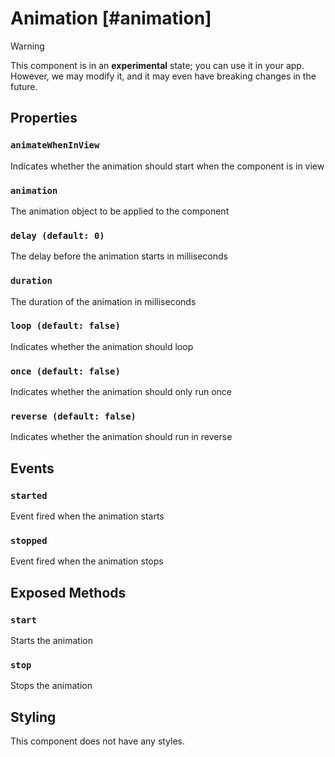 # Animation [#animation]

>[!WARNING]
> This component is in an **experimental** state; you can use it in your app. However, we may modify it, and it may even have breaking changes in the future.

## Properties

### `animateWhenInView`

Indicates whether the animation should start when the component is in view

### `animation`

The animation object to be applied to the component

### `delay (default: 0)`

The delay before the animation starts in milliseconds

### `duration`

The duration of the animation in milliseconds

### `loop (default: false)`

Indicates whether the animation should loop

### `once (default: false)`

Indicates whether the animation should only run once

### `reverse (default: false)`

Indicates whether the animation should run in reverse

## Events

### `started`

Event fired when the animation starts

### `stopped`

Event fired when the animation stops

## Exposed Methods

### `start`

Starts the animation

### `stop`

Stops the animation

## Styling

This component does not have any styles.
